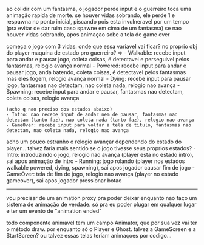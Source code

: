 ao colidir com um fantasma, o jogador perde input e o guerreiro toca uma animação rapida de morte.
se houver vidas sobrando, ele perde 1 e respawna no ponto inicial, piscando pois esta invulneravel por um tempo (pra evitar de dar ruim caso spawne em cima de um fantasma)
se nao houver vidas sobrando, apos animaçao sobe a tela de game over

começa o jogo com 3 vidas. onde que essa variavel vai ficar? no proprio obj do player
maquina de estado pro guerreiro? =>
    - Walkable: recebe input para andar e pausar jogo, coleta coisas, é detectavel e perseguivel pelos fantasmas, relogio avança normal
    - Powered: recebe input para andar e pausar jogo, anda batendo, coleta coisas, é detectavel pelos fantasmas mas eles fogem, relogio avança normal
    - Dying: recebe input para pausar jogo, fantasmas nao detectam, nao coleta nada, relogio nao avança
    - Spawning: recebe input para andar e pausar, fantasmas nao detectam, coleta coisas, relogio avança
    
    (acho q nao preciso dos estados abaixo)
    - Intro: nao recebe input de andar nem de pausar, fantasmas nao detectam (tanto faz), nao coleta nada (tanto faz), relogio nao avança
    - GameOver: recebe input para voltar a tela de titulo, fantasmas nao detectam, nao coleta nada, relogio nao avança

acho um pouco estranho o relogio avançar dependendo do estado do player...
talvez faria mais sentido se o jogo tivesse seus proprios estados?
    - Intro: introduzindo o jogo, relogio nao avança (player esta no estado intro), sai apos animação de intro
    - Running: jogo rolando (player nos estados walkable powered, dying, spawning), sai apos jogador causar fim de jogo
    - GameOver: tela de fim de jogo, relogio nao avança (player no estado gameover), sai apos jogador pressionar botao

-------

vou precisar de um animation proxy pra poder deixar enquanto nao faço um sistema de animação de verdade. só pra eu poder plugar em qualquer lugar e ter um evento de "animation ended"

todo componente animavel tem um campo Animator, que por sua vez vai ter o método draw. por enquanto só o Player e Ghost. talvez a GameScreen e a StartScreen? ou talvez essas telas teriam animaçoes por codigo...